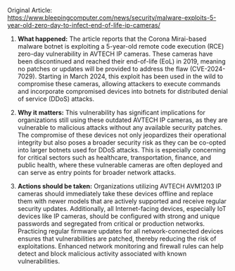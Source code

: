 Original Article: https://www.bleepingcomputer.com/news/security/malware-exploits-5-year-old-zero-day-to-infect-end-of-life-ip-cameras/

1. **What happened:**
The article reports that the Corona Mirai-based malware botnet is exploiting a 5-year-old remote code execution (RCE) zero-day vulnerability in AVTECH IP cameras. These cameras have been discontinued and reached their end-of-life (EoL) in 2019, meaning no patches or updates will be provided to address the flaw (CVE-2024-7029). Starting in March 2024, this exploit has been used in the wild to compromise these cameras, allowing attackers to execute commands and incorporate compromised devices into botnets for distributed denial of service (DDoS) attacks.

2. **Why it matters:**
This vulnerability has significant implications for organizations still using these outdated AVTECH IP cameras, as they are vulnerable to malicious attacks without any available security patches. The compromise of these devices not only jeopardizes their operational integrity but also poses a broader security risk as they can be co-opted into larger botnets used for DDoS attacks. This is especially concerning for critical sectors such as healthcare, transportation, finance, and public health, where these vulnerable cameras are often deployed and can serve as entry points for broader network attacks.

3. **Actions should be taken:**
Organizations utilizing AVTECH AVM1203 IP cameras should immediately take these devices offline and replace them with newer models that are actively supported and receive regular security updates. Additionally, all Internet-facing devices, especially IoT devices like IP cameras, should be configured with strong and unique passwords and segregated from critical or production networks. Practicing regular firmware updates for all network-connected devices ensures that vulnerabilities are patched, thereby reducing the risk of exploitations. Enhanced network monitoring and firewall rules can help detect and block malicious activity associated with known vulnerabilities.